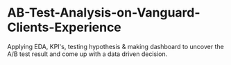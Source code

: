 # AB-Test-Analysis-on-Vanguard-Clients-Experience
Applying EDA, KPI's, testing hypothesis &amp; making dashboard to uncover the A/B test result and come up with a data driven decision.
